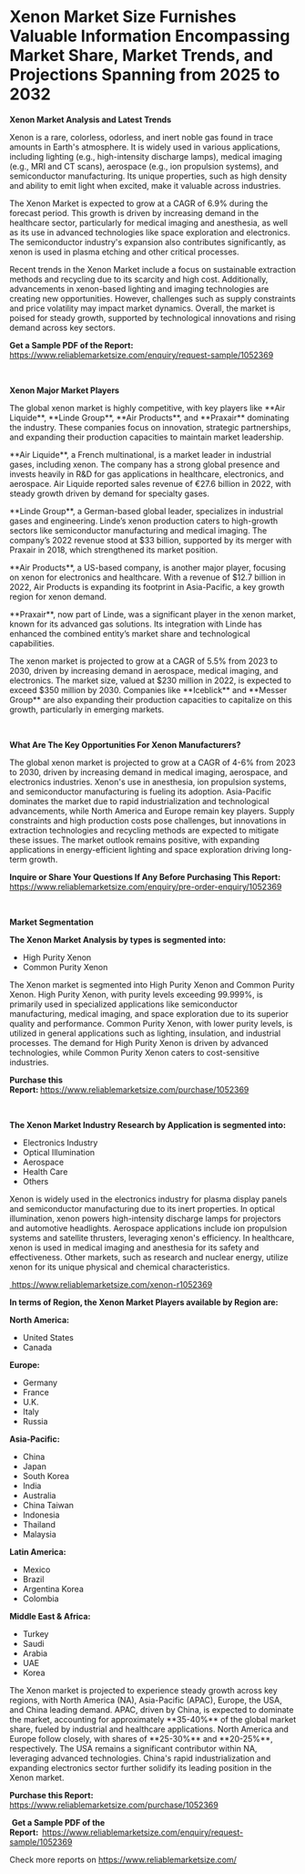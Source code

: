 <p><h1>Xenon Market Size Furnishes Valuable Information Encompassing Market Share, Market Trends, and Projections Spanning from 2025 to 2032</h1></p><p><strong>Xenon Market Analysis and Latest Trends</strong></p>
<p><p>Xenon is a rare, colorless, odorless, and inert noble gas found in trace amounts in Earth's atmosphere. It is widely used in various applications, including lighting (e.g., high-intensity discharge lamps), medical imaging (e.g., MRI and CT scans), aerospace (e.g., ion propulsion systems), and semiconductor manufacturing. Its unique properties, such as high density and ability to emit light when excited, make it valuable across industries.</p><p>The Xenon Market is expected to grow at a CAGR of 6.9% during the forecast period. This growth is driven by increasing demand in the healthcare sector, particularly for medical imaging and anesthesia, as well as its use in advanced technologies like space exploration and electronics. The semiconductor industry's expansion also contributes significantly, as xenon is used in plasma etching and other critical processes.</p><p>Recent trends in the Xenon Market include a focus on sustainable extraction methods and recycling due to its scarcity and high cost. Additionally, advancements in xenon-based lighting and imaging technologies are creating new opportunities. However, challenges such as supply constraints and price volatility may impact market dynamics. Overall, the market is poised for steady growth, supported by technological innovations and rising demand across key sectors.</p></p>
<p><strong>Get a Sample PDF of the Report:&nbsp;</strong> <a href="https://www.reliablemarketsize.com/enquiry/request-sample/1052369?utm_campaign=1886&utm_medium=2&utm_source=Github&utm_content=ia&utm_term=27012025&utm_id=xenon">https://www.reliablemarketsize.com/enquiry/request-sample/1052369</a></p>
<p>&nbsp;</p>
<p><strong>Xenon Major Market Players</strong></p>
<p><p>The global xenon market is highly competitive, with key players like **Air Liquide**, **Linde Group**, **Air Products**, and **Praxair** dominating the industry. These companies focus on innovation, strategic partnerships, and expanding their production capacities to maintain market leadership.</p><p>**Air Liquide**, a French multinational, is a market leader in industrial gases, including xenon. The company has a strong global presence and invests heavily in R&D for gas applications in healthcare, electronics, and aerospace. Air Liquide reported sales revenue of €27.6 billion in 2022, with steady growth driven by demand for specialty gases.</p><p>**Linde Group**, a German-based global leader, specializes in industrial gases and engineering. Linde’s xenon production caters to high-growth sectors like semiconductor manufacturing and medical imaging. The company’s 2022 revenue stood at $33 billion, supported by its merger with Praxair in 2018, which strengthened its market position.</p><p>**Air Products**, a US-based company, is another major player, focusing on xenon for electronics and healthcare. With a revenue of $12.7 billion in 2022, Air Products is expanding its footprint in Asia-Pacific, a key growth region for xenon demand.</p><p>**Praxair**, now part of Linde, was a significant player in the xenon market, known for its advanced gas solutions. Its integration with Linde has enhanced the combined entity’s market share and technological capabilities.</p><p>The xenon market is projected to grow at a CAGR of 5.5% from 2023 to 2030, driven by increasing demand in aerospace, medical imaging, and electronics. The market size, valued at $230 million in 2022, is expected to exceed $350 million by 2030. Companies like **Iceblick** and **Messer Group** are also expanding their production capacities to capitalize on this growth, particularly in emerging markets.</p></p>
<p>&nbsp;</p>
<p><strong>What Are The Key Opportunities For Xenon Manufacturers?</strong></p>
<p><p>The global xenon market is projected to grow at a CAGR of 4-6% from 2023 to 2030, driven by increasing demand in medical imaging, aerospace, and electronics industries. Xenon's use in anesthesia, ion propulsion systems, and semiconductor manufacturing is fueling its adoption. Asia-Pacific dominates the market due to rapid industrialization and technological advancements, while North America and Europe remain key players. Supply constraints and high production costs pose challenges, but innovations in extraction technologies and recycling methods are expected to mitigate these issues. The market outlook remains positive, with expanding applications in energy-efficient lighting and space exploration driving long-term growth.</p></p>
<p><strong>Inquire or Share Your Questions If Any Before Purchasing This Report:</strong> <a href="https://www.reliablemarketsize.com/enquiry/pre-order-enquiry/1052369?utm_campaign=1886&utm_medium=2&utm_source=Github&utm_content=ia&utm_term=27012025&utm_id=xenon">https://www.reliablemarketsize.com/enquiry/pre-order-enquiry/1052369</a></p>
<p>&nbsp;</p>
<p><strong>Market Segmentation</strong></p>
<p><strong>The Xenon Market Analysis by types is segmented into:</strong></p>
<p><ul><li>High Purity Xenon</li><li>Common Purity Xenon</li></ul></p>
<p><p>The Xenon market is segmented into High Purity Xenon and Common Purity Xenon. High Purity Xenon, with purity levels exceeding 99.999%, is primarily used in specialized applications like semiconductor manufacturing, medical imaging, and space exploration due to its superior quality and performance. Common Purity Xenon, with lower purity levels, is utilized in general applications such as lighting, insulation, and industrial processes. The demand for High Purity Xenon is driven by advanced technologies, while Common Purity Xenon caters to cost-sensitive industries.</p></p>
<p><strong>Purchase this Report:&nbsp;</strong><a href="https://www.reliablemarketsize.com/purchase/1052369?utm_campaign=1886&utm_medium=2&utm_source=Github&utm_content=ia&utm_term=27012025&utm_id=xenon">https://www.reliablemarketsize.com/purchase/1052369</a></p>
<p>&nbsp;</p>
<p><strong>The Xenon Market Industry Research by Application is segmented into:</strong></p>
<p><ul><li>Electronics Industry</li><li>Optical Illumination</li><li>Aerospace</li><li>Health Care</li><li>Others</li></ul></p>
<p><p>Xenon is widely used in the electronics industry for plasma display panels and semiconductor manufacturing due to its inert properties. In optical illumination, xenon powers high-intensity discharge lamps for projectors and automotive headlights. Aerospace applications include ion propulsion systems and satellite thrusters, leveraging xenon's efficiency. In healthcare, xenon is used in medical imaging and anesthesia for its safety and effectiveness. Other markets, such as research and nuclear energy, utilize xenon for its unique physical and chemical characteristics.</p></p>
<p><a href="https://www.reliablemarketsize.com/xenon-r1052369?utm_campaign=1886&utm_medium=2&utm_source=Github&utm_content=ia&utm_term=27012025&utm_id=xenon">&nbsp;https://www.reliablemarketsize.com/xenon-r1052369</a></p>
<p><strong>In terms of Region, the Xenon Market Players available by Region are:</strong></p>
<p>
    <p> <strong> North America: </strong>
        <ul>
            <li>United States</li>
            <li>Canada</li>
        </ul>
        </p> 
    <p> <strong> Europe: </strong>
        <ul>
            <li>Germany</li>
            <li>France</li>
            <li>U.K.</li>
            <li>Italy</li>
            <li>Russia</li>
        </ul>
        </p> 
    <p> <strong> Asia-Pacific: </strong>
        <ul>
            <li>China</li>
            <li>Japan</li>
            <li>South Korea</li>
            <li>India</li>
            <li>Australia</li>
            <li>China Taiwan</li>
            <li>Indonesia</li>
            <li>Thailand</li>
            <li>Malaysia</li>
        </ul>
        </p> 
    <p> <strong> Latin America: </strong>
        <ul>
            <li>Mexico</li>
            <li>Brazil</li>
            <li>Argentina Korea</li>
            <li>Colombia</li>
        </ul>
        </p> 
    <p> <strong> Middle East & Africa: </strong>
        <ul>
            <li>Turkey</li>
            <li>Saudi</li>
            <li>Arabia</li>
            <li>UAE</li>
            <li>Korea</li>
        </ul>
    </p>
    </p>
<p><p>The Xenon market is projected to experience steady growth across key regions, with North America (NA), Asia-Pacific (APAC), Europe, the USA, and China leading demand. APAC, driven by China, is expected to dominate the market, accounting for approximately **35-40%** of the global market share, fueled by industrial and healthcare applications. North America and Europe follow closely, with shares of **25-30%** and **20-25%**, respectively. The USA remains a significant contributor within NA, leveraging advanced technologies. China's rapid industrialization and expanding electronics sector further solidify its leading position in the Xenon market.</p></p>
<p><strong>Purchase this Report: </strong><a href="https://www.reliablemarketsize.com/purchase/1052369?utm_campaign=1886&utm_medium=2&utm_source=Github&utm_content=ia&utm_term=27012025&utm_id=xenon">https://www.reliablemarketsize.com/purchase/1052369</a></p>
<p>&nbsp;<strong>Get a Sample PDF of the Report:&nbsp;&nbsp;</strong><a href="https://www.reliablemarketsize.com/enquiry/request-sample/1052369?utm_campaign=1886&utm_medium=2&utm_source=Github&utm_content=ia&utm_term=27012025&utm_id=xenon">https://www.reliablemarketsize.com/enquiry/request-sample/1052369</a></p>
<p><strong></strong></p>
<p>Check more reports on <a href="https://www.reliablemarketsize.com/?utm_campaign=1886&utm_medium=2&utm_source=Github&utm_content=ia&utm_term=27012025&utm_id=xenon">https://www.reliablemarketsize.com/</a></p>